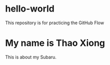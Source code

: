 # hello-world
This repository is for practicing the GitHub Flow
# My name is Thao Xiong

This is about my Subaru.
